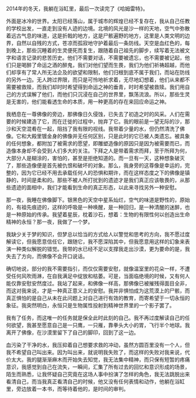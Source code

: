 2014年的冬天，我躺在浴缸里，最后一次读完了《哈姆雷特》。

外面是冰冷的世界。太阳已经落山，属于城市的辉煌已经不复存在，我从自己任教的学校出发，一直走到没有人迹的边境。北境的风光是沙一样的天地，空气中弥散着远古气息的味道，这是折戟的地方，这是尸骸遍野的地方，这里是人类文明的边界，自然以自残的方式，苍凉而孤寂地守护着最后一条防线。天空是血红色的，每到晚上，那些沉睡着的生灵便死而复生，跟随着自己祖先的脚步，续写着无法被文字和语言记录的悲苦历史。他们不需要对话，不需要被遗忘，也不需要被记起，他们只是喝醉了命运之酒的醉鬼，我们对他们望而生畏，我们为他们祈祷超越，而他们却享有了常人所无法企及的欲望和限制，他们归根到底不属于我们，而站在防线的另外一边。无人跨过界限，而只是可怜地祈求着，无尽地幻想着，他们从来都不需要被救赎，而我们却时时希望得到命运之神的垂青，时时希望被救赎。我们用自己的方式误解了他们，而他们只沉浸在自己的世界里，飘荡流浪。所以，那些生灵是无害的，他们能看透生命的本质，用一种更高的存在来回应命运之神。

我栖息在一尊佛像的旁边，那佛像日久侵蚀，已失去了初造之时的风采。人们在需要的时候建造了它，而在迁徙的过程中，抛弃了它。我的眼前是一望无际的沙，那沙和天空混肴在一起，阻挡了我有限的视线。我带着少量的水，但仍然清洗了佛像。它和大殿里镀金身的佛像并无任何区别，只是此时的它已被人类遗忘。被具象的任何想象，都附加了被需求的愿望，即雕塑造像的原因只是因为被需要而已，而造像本身却不会受到人们多大的关注。下拜之人是带着需求而拜，至于所拜为何，大部分人是糊涂的，害怕的，甚至是拒绝知道的。而一旦有一天，这种想象破灭了，那些造像便是首先被仇恨和破坏的对象。那么，我身旁的这尊像是幸运的，完整的，因为它已经不用去承载任何人的恐惧和期许，而在这样态度之下的佛像是镇静的，时间是柔和的。那些不被人所打扰到的遗迹才是我们真正应该敬畏的，从那些遗迹的面相中，我们才能看到生命的真正形态，以此来寻找另外一种安慰。

那一夜，我睡在佛像脚下。银黑色的天空中星系灿烂，空气的味道是野性的，原始的，有祖先痕迹的，这样的呼吸是一种唤醒，是一种回归，是一种清醒的迷醉，也是一种原始的传承。我望着星辰，枕着沙石，想着：生物的有限性何以创造出生命精神的永恒？那一夜，我做了一个梦。

我缺少关于梦的知识，但梦总以恰当的方式给人以警觉和思考的方向，我不愿过度解读它，但我愿意信任它，跟随它，我不愿深陷其中，但我愿意用这样的幻象来表演一种类似解脱的错觉。我带的水已经不足以支撑我走出沙漠，更为要命的是，我失去了方向，而佛像不会开口说话。

确切地说，部分的我不需要指引，而仅仅需要安慰，就像温室里的花朵一样，不遭受任何风吹雨淋，在自我满足中绽放和枯萎。可是，当面临绝境的时候，又有何人能仅靠安慰安然度过。我站了起来，和佛像一样高，那佛像已被摧残得面目全非，而这对我来说，才是一种真正意义上的安慰。我并非惧怕成为这荒漠上的尸骸，而真正惧怕的是自己从未在此问题上对自己进行有效的教育，而寄希望于一切永恒的象征。我突然明白，永恒只是生物属性投射到精神世界里的一个影子罢了。

我有了任务，而这唯一的任务就是保全此时此刻的自己。我不再过度解读自己的任何欲望，我甚至愿意自己是一只鹰，一只雁，靠拳头大小的胃，飞行半个地球。我离开了佛像，在沙漠里留下了自己的脚印，回到了这一边。

血污染了干净的水，我压抑着自己想要求救的冲动，虽然方圆百里没有一个人，但我不希望自己叫出来。因为叫出来，就说明我失败了，而这样的失败对我来说，代价太大。我的腿渐渐麻木而开始失去知觉，我无法集中精神，而只保有短暂的疼痛意识，我感觉到自己在流失，一瞬间，汇集了所有过去的回忆和意识形成的场景，陌生而熟悉，让我怀疑自己究竟在这场人事中扮演了怎样的角色，我无法跳脱出来看清自己，而当我真正看清自己的时候，他又没有任何表情和动作，他躺在浴缸里，旁边放着一本书，而等待着他的，是时间的审判。
